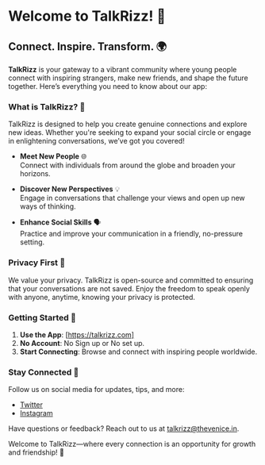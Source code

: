# Welcome to TalkRizz! 🌟

## Connect. Inspire. Transform. 🌍

**TalkRizz** is your gateway to a vibrant community where young people connect with inspiring strangers, make new friends, and shape the future together. Here’s everything you need to know about our app:

### What is TalkRizz? 🤔

TalkRizz is designed to help you create genuine connections and explore new ideas. Whether you're seeking to expand your social circle or engage in enlightening conversations, we’ve got you covered!

- **Meet New People** 🌐  
Connect with individuals from around the globe and broaden your horizons.

- **Discover New Perspectives** 💡  
Engage in conversations that challenge your views and open up new ways of thinking.

- **Enhance Social Skills** 🗣️  
Practice and improve your communication in a friendly, no-pressure setting.

### Privacy First 🔐

We value your privacy. TalkRizz is open-source and committed to ensuring that your conversations are not saved. Enjoy the freedom to speak openly with anyone, anytime, knowing your privacy is protected.

### Getting Started 🚀

1. **Use the App**: [https://talkrizz.com]
2. **No Account**: No Sign up or No set up.
3. **Start Connecting**: Browse and connect with inspiring people worldwide.

### Stay Connected 🌟

Follow us on social media for updates, tips, and more:
- [Twitter](https://x.com/talkrizz)
- [Instagram](https://instagram.com/talkrizz)

Have questions or feedback? Reach out to us at [talkrizz@thevenice.in](mailto:thevenice@talkrizz.in).

Welcome to TalkRizz—where every connection is an opportunity for growth and friendship! 🤝